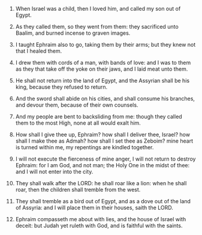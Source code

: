 1. When Israel was a child, then I loved him, and called my son out
of Egypt.

2. As they called them, so they went from them: they sacrificed unto
Baalim, and burned incense to graven images.

3. I taught Ephraim also to go, taking them by their arms; but they
knew not that I healed them.

4. I drew them with cords of a man, with bands of love: and I was to
them as they that take off the yoke on their jaws, and I laid meat
unto them.

5. He shall not return into the land of Egypt, and the Assyrian
shall be his king, because they refused to return.

6. And the sword shall abide on his cities, and shall consume his
branches, and devour them, because of their own counsels.

7. And my people are bent to backsliding from me: though they called
them to the most High, none at all would exalt him.

8. How shall I give thee up, Ephraim? how shall I deliver thee,
Israel? how shall I make thee as Admah? how shall I set thee as
Zeboim? mine heart is turned within me, my repentings are kindled
together.

9. I will not execute the fierceness of mine anger, I will not
return to destroy Ephraim: for I am God, and not man; the Holy One in
the midst of thee: and I will not enter into the city.

10. They shall walk after the LORD: he shall roar like a lion: when
he shall roar, then the children shall tremble from the west.

11. They shall tremble as a bird out of Egypt, and as a dove out of
the land of Assyria: and I will place them in their houses, saith the
LORD.

12. Ephraim compasseth me about with lies, and the house of Israel
with deceit: but Judah yet ruleth with God, and is faithful with the
saints.